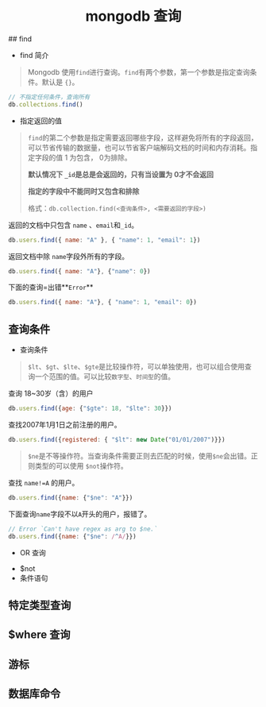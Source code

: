 <h1 align="center">mongodb 查询</h1>
## find

* find 简介

> Mongodb 使用`find`进行查询。`find`有两个参数，第一个参数是指定查询条件。默认是 `{}`。

```javascript
// 不指定任何条件，查询所有
db.collections.find()
```



* 指定返回的值

> `find`的第二个参数是指定需要返回哪些字段，这样避免将所有的字段返回，可以节省传输的数据量，也可以节省客户端解码文档的时间和内存消耗。指定字段的值 1 为包含， 0为排除。
>
> **默认情况下 `_id`是总是会返回的，只有当设置为 0才不会返回**
>
> **指定的字段中不能同时又包含和排除**
>
> 格式：`db.collection.find(<查询条件>, <需要返回的字段>)`

返回的文档中只包含 `name` 、`email`和`_id`。

```javascript
db.users.find({ name: "A" }, { "name": 1, "email": 1})
```

返回文档中除 `name`字段外所有的字段。

```javascript
db.users.find({ name: "A"}, {"name": 0})
```

下面的查询=出错**`Error`**

```javascript
db.users.find({ name: "A"}, { "name": 1, "email": 0})
```

## 查询条件

* 查询条件

> `$lt`、`$gt`、`$lte`、`$gte`是比较操作符，可以单独使用，也可以组合使用查询一个范围的值。可以比较`数字型`、`时间型`的值。

查询 18~30岁（含）的用户

```javascript
db.users.find({age: {"$gte": 18, "$lte": 30}})
```

查找2007年1月1日之前注册的用户。

```javascript
db.users.find({registered: { "$lt": new Date("01/01/2007")}})
```



> `$ne`是不等操作符。当查询条件需要正则去匹配的时候，使用`$ne`会出错。正则类型的可以使用 `$not`操作符。

查找 `name!=A` 的用户。

```javascript
db.users.find({name: {"$ne": "A"}})
```



下面查询`name`字段不以`A`开头的用户，报错了。

```javascript
// Error `Can't have regex as arg to $ne.`
db.users.find({name: {"$ne": /^A/}}) 
```



* OR 查询

> 

* $not
* 条件语句

## 特定类型查询

## $where 查询

## 游标

## 数据库命令

